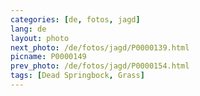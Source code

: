 ```yaml
---
categories: [de, fotos, jagd]
lang: de
layout: photo
next_photo: /de/fotos/jagd/P0000139.html
picname: P0000149
prev_photo: /de/fotos/jagd/P0000154.html
tags: [Dead Springbock, Grass]
---
```

